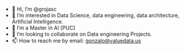 - 👋 Hi, I’m @grojasc
- 👀 I’m interested in Data Science, data engineering, data architecture, Artificial Intelligence.
- 🌱 I’m a Master in AI [PUC]
- 💞️ I’m looking to collaborate on Data engineering Projects.
- 📫 How to reach me by email: gonzalo@valuedata.us

<!---
grojasc/grojasc is a ✨ special ✨ repository because its `README.md` (this file) appears on your GitHub profile.
You can click the Preview link to take a look at your changes.
--->
